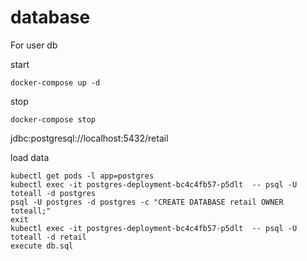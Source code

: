 # database

For user db

start
```
docker-compose up -d
```

stop
```
docker-compose stop
```

jdbc:postgresql://localhost:5432/retail


load data 

```
kubectl get pods -l app=postgres
kubectl exec -it postgres-deployment-bc4c4fb57-p5dlt  -- psql -U toteall -d postgres
psql -U postgres -d postgres -c "CREATE DATABASE retail OWNER toteall;"
exit 
kubectl exec -it postgres-deployment-bc4c4fb57-p5dlt  -- psql -U toteall -d retail
execute db.sql
```
